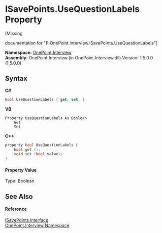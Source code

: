 # ISavePoints.UseQuestionLabels Property 
 

\[Missing <summary> documentation for "P:OnePoint.Interview.ISavePoints.UseQuestionLabels"\]

**Namespace:**&nbsp;<a href="N_OnePoint_Interview">OnePoint.Interview</a><br />**Assembly:**&nbsp;OnePoint.Interview (in OnePoint.Interview.dll) Version: 1.5.0.0 (1.5.0.0)

## Syntax

**C#**<br />
``` C#
bool UseQuestionLabels { get; set; }
```

**VB**<br />
``` VB
Property UseQuestionLabels As Boolean
	Get
	Set
```

**C++**<br />
``` C++
property bool UseQuestionLabels {
	bool get ();
	void set (bool value);
}
```


#### Property Value
Type: Boolean

## See Also


#### Reference
<a href="T_OnePoint_Interview_ISavePoints">ISavePoints Interface</a><br /><a href="N_OnePoint_Interview">OnePoint.Interview Namespace</a><br />
